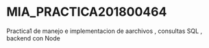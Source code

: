 # MIA_PRACTICA201800464
Practica1 de manejo e implementacion de aarchivos , consultas SQL , backend con Node
